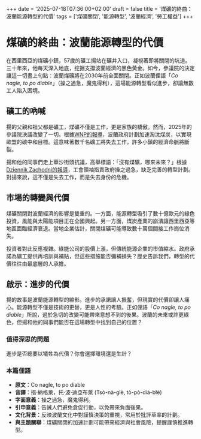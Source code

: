 +++
date = '2025-07-18T07:36:00+02:00'
draft = false
title = '煤礦的終曲：波蘭能源轉型的代價'
tags = ['煤礦關閉', '能源轉型', '波蘭經濟', '勞工權益']
+++

# 煤礦的終曲：波蘭能源轉型的代價

在西里西亞的煤礦小鎮，57歲的礦工揚站在礦井入口，凝視著即將關閉的坑道。三十年來，他每天深入地底，挖掘支撐波蘭經濟的黑色黃金。如今，參議院的決定讓這一切畫上句點：波蘭煤礦將在2030年前全面關閉。正如波蘭俚語「*Co nagle, to po diable*」（操之過急，魔鬼得利），這場能源轉型看似進步，卻讓無數工人陷入困境。

## 礦工的吶喊

揚的父親和祖父都是礦工，煤礦不僅是工作，更是家族的驕傲。然而，2025年的參議院決議改變了一切。根據[WNP的報導](https://www.wnp.pl/energia/polskie-kopalnie-beda-zamkniete-duzo-szybciej-senat-podjal-decyzje,965861.html)，波蘭政府計劃加速淘汰煤炭，以實現歐盟的碳中和目標。這意味著數千名礦工將失去工作，許多小鎮的經濟命脈將斷裂。

揚和他的同事們走上華沙街頭抗議，高舉標語：「沒有煤礦，哪來未來？」根據[Dziennik Zachodni的報導](https://dziennikzachodni.pl/protest-gornikow-w-warszawie-zwiazkowcy-ze-slaska-nie-dla-ustawy-metanowej/ar/c1p2-27786515)，工會領袖指責政府操之過急，缺乏完善的轉型計劃。對揚來說，這不僅是失去工作，而是失去身份的危機。

## 市場的轉變與代價

煤礦關閉對波蘭經濟的影響是雙重的。一方面，能源轉型吸引了數十億歐元的綠色投資，風能與太陽能項目正在全國興起。另一方面，煤炭產業的崩潰讓西里西亞等地區面臨經濟衰退。當地企業估計，關閉煤礦可能導致數十萬個間接工作崗位消失。

投資者對此反應複雜。綠能公司的股價上漲，但傳統能源企業的市值縮水。政府承諾為礦工提供再培訓與補貼，但這些措施能否彌補損失？歷史告訴我們，轉型的代價往往由最底層的人承擔。

## 啟示：進步的代價

揚的故事是波蘭能源轉型的縮影。進步的承諾讓人振奮，但現實的代價卻讓人痛心。能源轉型不僅是技術的更替，更是人性的考驗。正如俚語「*Co nagle, to po diable*」所說，過於急切的改變可能帶來意想不到的後果。波蘭的未來或許更綠色，但揚和他的同事們能否在這場轉型中找到自己的位置？

### 值得深思的問題

進步是否總要以犧牲為代價？你會選擇環境還是生計？

### 本篇俚語

- **原文**：Co nagle, to po diable  
- **音譯**：措·納格萊，托·波·迪亞布萊 (Tsò-nà-glè, tò-pò-dià-błè)  
- **字面意義**：操之過急，魔鬼得利。  
- **引申意義**：告誡人們避免倉促行動，以免帶來負面後果。  
- **文化背景**：反映波蘭文化中對謹慎決策的重視，常用於批評草率的計劃。  
- **與主題關聯**：煤礦關閉的加速計劃可能帶來經濟與社會風險，提醒謹慎推進轉型。

